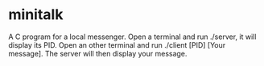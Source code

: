 # minitalk

A C program for a local messenger.
Open a terminal and run ./server, it will display its PID.
Open an other terminal and run ./client [PID] [Your message]. The server will then display your message.
